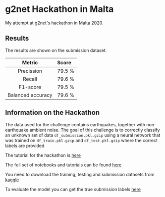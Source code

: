 # g2net Hackathon in Malta

My attempt at g2net's hackathon in Malta 2020.

## Results
The results are shown on the submission dataset.

|Metric|Score|
|:------:|:-------|
| Precission | 79.5 % |  
| Recall | 79.6 % |
| F1-score | 79.5 % |
| Balanced accuracy | 79.6 % |

## Information on the Hackathon

The data used for the challenge contains earthquakes, together with non-earthquake ambient noise. The goal of this challenge is to correctly classify an unknown set of data `df_submission.pkl.gzip` using a neural network that was trained on `df_train.pkl.gzip` and `df_test.pkl.gzip` where the correct labels are provided. 

The tutorial for the hackathon is [here](https://github.com/zerafachris/g2net_malta_hackaton)

The full set of notebooks and tutorials can be found [here](https://github.com/zerafachris/g2net_2nd_training_school_malta_mar_2020)

You need to download the training, testing and submission datasets from [kaggle](https://www.kaggle.com/datasets/zerafachris/g2net-training-school-hackaton)

To evaluate the model you can get the true submission labels [here](https://github.com/zerafachris/g2net_2nd_training_school_malta_mar_2020/blob/master/HACK_leader_board/Metric_Calculation/data/submissions_true.csv)

